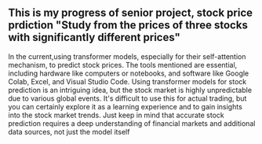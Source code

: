 This is my progress of senior project, stock price prdiction
"Study from the prices of three stocks with significantly different prices"
----------------------------------------------------------------------------

In the current,using transformer models, especially for their self-attention mechanism,
to predict stock prices. The tools mentioned are essential, including hardware like computers 
or notebooks, and software like Google Colab, Excel, and Visual Studio Code. Using 
transformer models for stock prediction is an intriguing idea, but the stock market is highly 
unpredictable due to various global events. It's difficult to use this for actual trading, but you 
can certainly explore it as a learning experience and to gain insights into the stock market 
trends. Just keep in mind that accurate stock prediction requires a deep understanding of 
financial markets and additional data sources, not just the model itself

